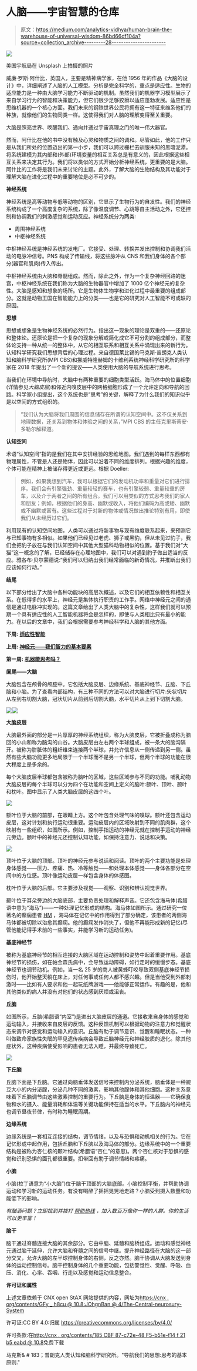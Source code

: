 # 人脑——宇宙智慧的仓库

> 原文：<https://medium.com/analytics-vidhya/human-brain-the-warehouse-of-universal-wisdom-86bd66df104a?source=collection_archive---------28----------------------->

![](img/a6ff495766057322f13094d47c3e941c.png)

美国宇航局在 Unsplash 上拍摄的照片

威廉·罗斯·阿什比，英国人，主要是精神病学家，在他 1956 年的作品《大脑的设计》中，详细阐述了人脑的人工模型。分析是完全科学的，重点是适应性。生物的适应能力是一种由大脑学习能力不断驱动的机制。虽然我们的机器学习模型展示了来自学习行为的智能和决策能力，但它们很少足够狡猾以适应蓬勃发展。适应性是思维机器的一个核心方面。我们未来的钢铁世界公民将拥有这一特征来维系他们的种族，就像他们的生物同类一样。这使得我们对人脑的理解变得至关重要。

大脑是照亮世界、唤醒我们、通向并通过宇宙真理之门的唯一伟大器官。

然而，阿什比在他的书中没有触及心灵和物质之间的调和。尽管如此，他的工作只是从我们所处的位置迈出的第一小步，我们可以跨过栅栏去驯服未知的黑暗泥潭。将系统建模为其内部和(外部)环境变量的相互关系总是有意义的，因此根据这些相互关系来决定其行为。我们将以类似的方式开始分析神经系统，更重要的是大脑。阿什比的工作将是我们未来讨论的主题。此外，了解大脑的生物结构及其功能对于理解大脑在进化过程中的重要地位是必不可少的。

**神经系统**

神经系统是高等动物与低等动物的区别，它显示了生物行为的自发性。我们的神经系统构成了一个高度复杂的系统，除了像温度调节、心跳等自主活动之外，它还控制和协调我们的刺激感觉和运动反应。神经系统分为两类:

*   周围神经系统
*   中枢神经系统

中枢神经系统是神经系统的发电厂。它接受、处理、转换并发出控制和协调我们活动的电脉冲信号。PNS 构成了传输线，将这些脉冲从 CNS 和我们身体的各个部分(器官和肌肉)传入传出。

中枢神经系统由大脑和脊髓组成。然而，除此之外，作为一个复杂神经回路的迷宫，中枢神经系统在我们称为大脑的生物器官中增加了 1000 亿个神经元的复杂性。大脑是感知和想象的场所。它是生物体生物学和进化过程中最重要的组成部分。这就是动物王国在智能能力上的分类——也是它的研究对人工智能不可或缺的原因。

**思想**

思想或想象是生物神经系统的必然行为。指出这一现象的理论是双重的——还原论和整体论。还原论是把一个复杂的现象分解或简化成它不可分割的组成部分，而整体论支持一种从统一的整体中，从它的相互联系和相互关系中涌现出来的新行为。认知科学研究我们思想背后的心理过程。来自德国莱比锡的马克斯·普朗克人类认知和脑科学研究所(MPI CBS)和挪威特隆赫姆的卡维利系统神经科学研究所的科学家在 2018 年提出了一个新的提议——人类使用大脑的导航系统进行思考。

当我们在环境中导航时，大脑中有两种重要的细胞类型活跃。海马体中的位置细胞(详情参见*大脑皮层*)和邻近内嗅皮层中的网格细胞形成了一个允许定向和导航的回路。科学家小组提出，这个系统也是“思考”的关键，解释了为什么我们的知识似乎是以空间的方式组织的。

> “我们认为大脑将我们周围的信息储存在所谓的认知空间中。这不仅关系到地理数据，还关系到物体和体验之间的关系，”MPI CBS 的主任克里斯蒂安·多勒尔解释道。

**认知空间**

术语“认知空间”指的是我们在其中安排经验的思维地图。我们遇到的每样东西都有物理属性，不管是人还是物体，因此可以沿着不同的维度排列。根据兴趣的维度，个体可能在精神上被储存得更近或更远。根据 Doeller:

> 例如，如果我想到汽车，我可以根据它们的发动机功率和重量对它们进行排序。我们会有引擎强劲、重量较轻的赛车，也有引擎较弱、重量较重的房车，以及介于两者之间的所有组合。我们可以用类似的方式思考我们的家人和朋友；例如，根据他们的身高、幽默或收入，将他们编码为高或矮、幽默或不幽默或富有。这些过程对于对新的物体或情况做出推论特别有用，即使我们从未经历过它们。

利用现有的认知空间地图，人类可以通过将新事物与现有维度联系起来，来预测它与已知事物有多相似。如果他们已经见过老虎、狮子或黑豹，但从未见过豹子，我们会把豹子放在与我们认知空间中其他大型猫科动物相似的位置。基于我们对“大猫”这一概念的了解，已经储存在心理地图中，我们可以对遇到豹子做出适当的反应。雅各布·贝尔蒙德说:“我们可以归纳出我们经常面临的新奇情况，并推断出我们应该如何行动。”

**结尾**

以下部分给出了大脑中各种功能块的高层次概述，以及它们的相互依赖性和相互关系。在低得多的水平上，神经元是集体执行职责的工作手。网络中神经元之间的通信是通过电脉冲实现的。这篇文章给出了人类大脑中的复杂性，这样我们就可以预期一个具有适应性的人工智能机器将会是怎样的，即使与人类相比只有最小的能力。在以后的文章中，我们会根据需要参考神经科学和人脑的其他方面。

**下周:** [**适应性智能**](/@machvolve/evolution-in-intelligence-f7a6c719519c)

**上周:** [**神经元——我们智力的基本要素**](/@machvolve/neurons-the-nuts-and-bolts-of-our-intelligence-8d30d1dc7c65)

**第一周:** [**机器能思考吗？**](/@machvolve/can-machines-think-2fcfc2ce8ef0)

**阑尾——大脑**

大脑包含在颅骨的颅腔中。它包括大脑皮层、边缘系统、基底神经节、丘脑、下丘脑和小脑。为了查看内部结构，有三种不同的方法可以对大脑进行切片:矢状切片从左到右切割大脑，冠状切片从前到后切割大脑，水平切片从上到下切割大脑。

![](img/8568473ee4c45bdb5335b5422caa1784.png)![](img/51c446a3cdbe0107616248a7a667227d.png)

**大脑皮层**

大脑最外面的部分是一片厚厚的神经系统组织，称为大脑皮层，它被折叠成称为脑回的小山和称为脑沟的山谷。大脑皮层由左右两个半球组成，被一条大的脑沟隔开。被称为胼胝体的粗纤维束连接两个半球，并允许信息从一侧传递到另一侧。虽然有些大脑功能更多地局限于一个半球而不是另一个半球，但两个半球的功能在很大程度上是多余的。

每个大脑皮层半球都包含被称为脑叶的区域，这些区域参与不同的功能。哺乳动物大脑皮层的每个半球可以分为四个在功能和空间上定义的脑叶:额叶、顶叶、颞叶和枕叶。图中显示了人类大脑皮层的这四个叶。

![](img/9f5250b9602e04d226c8eb89d466a993.png)

额叶位于大脑的前部，在眼睛上方。这个叶包含处理气味的嗅球。额叶还包含运动皮层，这对计划和执行运动很重要。运动皮层内的区域映射到不同的肌肉群，这个映射有一些组织，如图所示。例如，控制手指运动的神经元就在控制手运动的神经元旁边。额叶中的神经元还控制认知功能，如保持注意力、说话和决策。

![](img/dc87f64b89d664c210a3881e04e6d9b6.png)

顶叶位于大脑的顶部。顶叶的神经元参与说话和阅读。顶叶的两个主要功能是处理身体感觉——压力、疼痛、热、冷等触觉——和处理本体感觉——身体各部分在空间中的方位感。顶叶像运动皮层一样包含身体的体感图。

枕叶位于大脑的后部。它主要涉及视觉——观察、识别和辨认视觉世界。

颞叶位于耳朵旁边的大脑底部，主要负责处理和解释声音。它还包含海马体(希腊语中意为“海马”)——一种处理记忆形成的结构。海马体如图所示。通过研究一位著名的癫痫患者 [HM](https://en.wikipedia.org/wiki/Henry_Molaison) ，海马体在记忆中的作用得到了部分确定，该患者的两侧海马体都被切除以治愈其癫痫。他的癫痫发作消失了，但他不再能形成新的记忆(尽管他能记得手术前的一些事实，并能学习新的运动任务)。

**基底神经节**

被称为基底神经节的相互连接的大脑区域在运动控制和姿势中起着重要作用。基底神经节的损伤，如在帕金森氏病中，会导致运动障碍，如行走时的缓慢步态。基底神经节也调节动机。例如，当一名 25 岁的商人被黄蜂叮咬导致双侧基底神经节损伤时，他开始整天躺在床上，对任何事或任何人都不感兴趣。但是当他受到外部刺激时——比如有人要求和他一起玩纸牌游戏——他能够正常运作。有趣的是，他和其他类似的病人并没有对他们的状态感到厌烦或沮丧。

**丘脑**

如图所示，丘脑(希腊语“内室”)是进出大脑皮层的通道。它接收来自身体的感觉和运动输入，并接收来自皮层的反馈。这种反馈机制可以根据动物的注意力和觉醒状态来调节对感觉和运动输入的意识。丘脑有助于调节意识、觉醒和睡眠状态。一种叫做致命家族性失眠的罕见遗传疾病会导致丘脑神经元和神经胶质的退化。除其他症状外，这种疾病使受影响的患者无法入睡，并最终导致死亡。

![](img/a5dfdc0083052ebd0de2cc98bd37b0c9.png)

**下丘脑**

丘脑下面是下丘脑。它通过向脑垂体发送信号来控制内分泌系统，脑垂体是一种豌豆大小的内分泌腺，分泌几种不同的激素，影响其他腺体和其他细胞。这种关系意味着下丘脑调节由这些激素控制的重要行为。下丘脑是身体的恒温器——它确保食物和水的摄入、能量消耗和体温等关键功能保持在适当的水平。下丘脑内的神经元也调节昼夜节律，有时称为睡眠周期。

**边缘系统**

边缘系统是一套相互连接的结构，调节情绪，以及与恐惧和动机相关的行为。它在记忆形成中起作用，包括丘脑和下丘脑以及海马体的部分。边缘系统中的一个重要结构是被称为杏仁核的颞叶结构(希腊语“杏仁”的意思)。两个杏仁核对于恐惧的感觉和识别恐惧的面孔都很重要。扣带回有助于调节情绪和疼痛。

**小脑**

小脑(拉丁语意为“小大脑”)位于脑干顶部的大脑底部。小脑控制平衡，并帮助协调运动和学习新的运动任务。有没有喝醉了摇摇晃晃地走路？小脑受到摄入数量和功能低下的影响。

*有酗酒问题？立即找到并拨打* [*帮助热线*](https://aa-intergroup.org/oiaa/meetings/) *，加入数百万像你一样的人群。你的生活可以更丰富！*

**脑干**

脑干通过脊髓连接大脑的其余部分。它由中脑、延髓和脑桥组成。运动和感觉神经元通过脑干延伸，允许大脑和脊髓之间的信号中继。提升神经路径在大脑的这一部分交叉，允许大脑的左半球控制身体的右侧，反之亦然。脑干协调从大脑发送到身体的运动控制信号。脑干控制身体的几个重要功能，包括警觉性、觉醒、呼吸、血压、消化、心率、吞咽、行走以及感觉和运动信息整合。

**许可证和属性**

上述文章依赖于 CNX open StAX 网站提供的内容，网址为[https://cnx . org/contents/GFy _ h8cu @ 10.8:JOhgnBan @ 4/The-Central-neurosury-System](https://cnx.org/contents/GFy_h8cu@10.8:JOhgnBan@4/The-Central-Nervous-System)

许可证:CC BY 4.0:归属 https://creativecommons.org/licenses/by/4.0/

许可条款:在[http://cnx . org/contents/185 CBF 87-c72e-48 F5-b51e-f14 f 21 b5 eabd @ 10.8](http://cnx.org/contents/185cbf87-c72e-48f5-b51e-f14f21b5eabd@10.8)免费下载

马克斯& # 183；普朗克人类认知和脑科学研究所。"导航我们的思想:思考的基本原则."